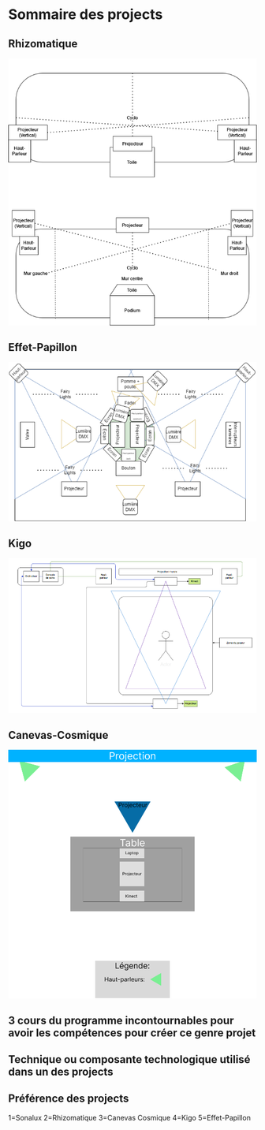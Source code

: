  # Sommaire des projects

## Rhizomatique
![photo](media/plantation_rhizomatique.png)
## Effet-Papillon
![photo](media/plantation_effet-papillon.png)
## Kigo
![photo](media/plantation_kigo.png)
## Canevas-Cosmique
![photo](media/plantation_canevas_cosmique.png)
## 3 cours du programme incontournables pour avoir les compétences pour créer ce genre projet

## Technique ou composante technologique utilisé dans un des projects

## Préférence des projects
1=Sonalux
2=Rhizomatique
3=Canevas Cosmique
4=Kigo
5=Effet-Papillon


